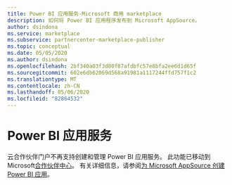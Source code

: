 ```yaml
---
title: Power BI 应用服务-Microsoft 商用 marketplace
description: 如何将 Power BI 应用程序发布到 Microsoft AppSource。
author: dsindona
ms.service: marketplace
ms.subservice: partnercenter-marketplace-publisher
ms.topic: conceptual
ms.date: 05/05/2020
ms.author: dsindona
ms.openlocfilehash: 2bf340a03f3d80f87afdbfc57e8bfa2ee6d1d65f
ms.sourcegitcommit: 602e6db62069d568a91981a1117244ffd757f1c2
ms.translationtype: MT
ms.contentlocale: zh-CN
ms.lasthandoff: 05/06/2020
ms.locfileid: "82864532"
---
```

# <a name="power-bi-app-offer"></a>Power BI 应用服务

云合作伙伴门户不再支持创建和管理 Power BI 应用服务。 此功能已移动到 Microsoft[合作伙伴中心](https://partner.microsoft.com/pcv/)。 有关详细信息，请参阅[为 Microsoft AppSource 创建 Power BI 应用](https://docs.microsoft.com/azure/marketplace/partner-center-portal/create-power-bi-app-offer)。
